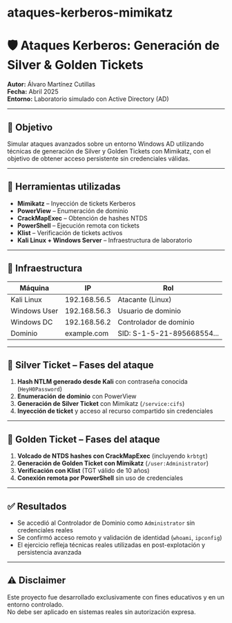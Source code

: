 # ataques-kerberos-mimikatz

# 🛡️ Ataques Kerberos: Generación de Silver & Golden Tickets

**Autor:** Álvaro Martínez Cutillas  
**Fecha:** Abril 2025  
**Entorno:** Laboratorio simulado con Active Directory (AD)

---

## 🎯 Objetivo

Simular ataques avanzados sobre un entorno Windows AD utilizando técnicas de generación de Silver y Golden Tickets con Mimikatz, con el objetivo de obtener acceso persistente sin credenciales válidas.

---

## 🧪 Herramientas utilizadas

- **Mimikatz** – Inyección de tickets Kerberos
- **PowerView** – Enumeración de dominio
- **CrackMapExec** – Obtención de hashes NTDS
- **PowerShell** – Ejecución remota con tickets
- **Klist** – Verificación de tickets activos
- **Kali Linux + Windows Server** – Infraestructura de laboratorio

---

## 🧱 Infraestructura

| Máquina           | IP            | Rol                        |
|------------------|---------------|-----------------------------|
| Kali Linux       | 192.168.56.5  | Atacante (Linux)           |
| Windows User     | 192.168.56.3  | Usuario de dominio         |
| Windows DC       | 192.168.56.2  | Controlador de dominio     |
| Dominio          | example.com   | SID: S-1-5-21-895668554... |

---

## 🔐 Silver Ticket – Fases del ataque

1. **Hash NTLM generado desde Kali** con contraseña conocida (`HeyH0Password`)
2. **Enumeración de dominio** con PowerView
3. **Generación de Silver Ticket** con Mimikatz (`/service:cifs`)
4. **Inyección de ticket** y acceso al recurso compartido sin credenciales

---

## 👑 Golden Ticket – Fases del ataque

1. **Volcado de NTDS hashes con CrackMapExec** (incluyendo `krbtgt`)
2. **Generación de Golden Ticket con Mimikatz** (`/user:Administrator`)
3. **Verificación con Klist** (TGT válido de 10 años)
4. **Conexión remota por PowerShell** sin uso de credenciales

---

## ✅ Resultados

- Se accedió al Controlador de Dominio como `Administrator` sin credenciales reales
- Se confirmó acceso remoto y validación de identidad (`whoami`, `ipconfig`)
- El ejercicio refleja técnicas reales utilizadas en post-explotación y persistencia avanzada

---

## ⚠️ Disclaimer

Este proyecto fue desarrollado exclusivamente con fines educativos y en un entorno controlado.  
No debe ser aplicado en sistemas reales sin autorización expresa.

